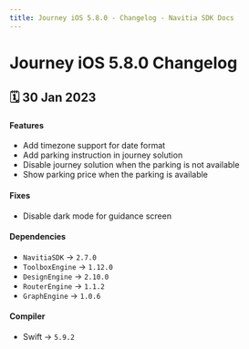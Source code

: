 ```yaml
---
title: Journey iOS 5.8.0 - Changelog - Navitia SDK Docs
---
```


# Journey iOS 5.8.0 Changelog

<h2>🗓 30 Jan 2023</h2>

#### Features
- Add timezone support for date format
- Add parking instruction in journey solution
- Disable journey solution when the parking is not available
- Show parking price when the parking is available

#### Fixes
- Disable dark mode for guidance screen

#### Dependencies
- `NavitiaSDK` -> `2.7.0`
- `ToolboxEngine` -> `1.12.0`
- `DesignEngine` -> `2.10.0`
- `RouterEngine` -> `1.1.2`
- `GraphEngine` -> `1.0.6`

#### Compiler
-  Swift -> `5.9.2`
